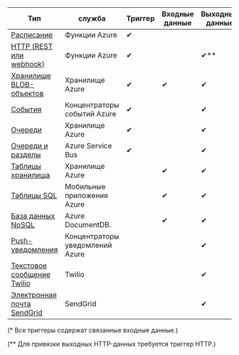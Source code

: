 | Тип | служба | Триггер | Входные данные | Выходные данные |  
| --- | --- | --- | --- | --- |  
| [Расписание](../articles/azure-functions/functions-bindings-timer.md)  |Функции Azure |✔ | | |  
| [HTTP (REST или webhook)](../articles/azure-functions/functions-bindings-http-webhook.md) |Функции Azure |✔ |  |✔\** |  
| [Хранилище BLOB-объектов](../articles/azure-functions/functions-bindings-storage-blob.md) |Хранилище Azure |✔ |✔ |✔ |  
| [События](../articles/azure-functions/functions-bindings-event-hubs.md) |Концентраторы событий Azure |✔ | |✔ |  
| [Очереди](../articles/azure-functions/functions-bindings-storage-queue.md) |Хранилище Azure |✔ | |✔ |  
| [Очереди и разделы](../articles/azure-functions/functions-bindings-service-bus.md) |Azure Service Bus |✔ | |✔ |  
| [Таблицы хранилища](../articles/azure-functions/functions-bindings-storage-table.md) |Хранилище Azure | |✔ |✔ |  
| [Таблицы SQL](../articles/azure-functions/functions-bindings-mobile-apps.md) |Мобильные приложения Azure | |✔ |✔ |  
| [База данных NoSQL](../articles/azure-functions/functions-bindings-documentdb.md) | Azure DocumentDB. | |✔ |✔ |  
| [Push-уведомления](../articles/azure-functions/functions-bindings-notification-hubs.md) |Концентраторы уведомлений Azure | | |✔ |  
| [Текстовое сообщение Twilio](../articles/azure-functions/functions-bindings-twilio.md) |Twilio | | |✔ |
| [Электронная почта SendGrid](../articles/azure-functions/functions-bindings-sendgrid.md) | SendGrid | | |✔ |

(\* Все триггеры содержат связанные входные данные.)

(\** Для привязки выходных HTTP-данных требуется триггер HTTP.)


